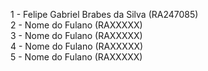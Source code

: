 1 - Felipe Gabriel Brabes da Silva (RA247085)  
2 - Nome do Fulano  (RAXXXXX)  
3 - Nome do Fulano  (RAXXXXX)  
4 - Nome do Fulano  (RAXXXXX)  
5 - Nome do Fulano  (RAXXXXX)  
